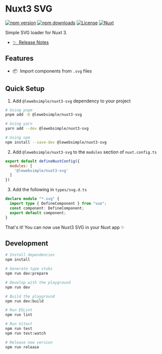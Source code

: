 # Nuxt3 SVG

[![npm version][npm-version-src]][npm-version-href]
[![npm downloads][npm-downloads-src]][npm-downloads-href]
[![License][license-src]][license-href]
[![Nuxt][nuxt-src]][nuxt-href]

Simple SVG loader for Nuxt 3.

- [✨ &nbsp;Release Notes](/CHANGELOG.md)

## Features

<!-- Highlight some of the features your module provide here -->
- 📦 &nbsp;Import components from `.svg` files

## Quick Setup

1. Add `@lewebsimple/nuxt3-svg` dependency to your project

```bash
# Using pnpm
pnpm add -D @lewebsimple/nuxt3-svg

# Using yarn
yarn add --dev @lewebsimple/nuxt3-svg

# Using npm
npm install --save-dev @lewebsimple/nuxt3-svg
```

2. Add `@lewebsimple/nuxt3-svg` to the `modules` section of `nuxt.config.ts`

```js
export default defineNuxtConfig({
  modules: [
    '@lewebsimple/nuxt3-svg'
  ]
})
```

3. Add the following in `types/svg.d.ts`
```ts
declare module "*.svg" {
  import type { DefineComponent } from "vue";
  const component: DefineComponent;
  export default component;
}
```

That's it! You can now use Nuxt3 SVG in your Nuxt app ✨

## Development

```bash
# Install dependencies
npm install

# Generate type stubs
npm run dev:prepare

# Develop with the playground
npm run dev

# Build the playground
npm run dev:build

# Run ESLint
npm run lint

# Run Vitest
npm run test
npm run test:watch

# Release new version
npm run release
```

<!-- Badges -->
[npm-version-src]: https://img.shields.io/npm/v/@lewebsimple/nuxt3-svg/latest.svg?style=flat&colorA=18181B&colorB=28CF8D
[npm-version-href]: https://npmjs.com/package/@lewebsimple/nuxt3-svg

[npm-downloads-src]: https://img.shields.io/npm/dm/@lewebsimple/nuxt3-svg.svg?style=flat&colorA=18181B&colorB=28CF8D
[npm-downloads-href]: https://npmjs.com/package/@lewebsimple/nuxt3-svg

[license-src]: https://img.shields.io/npm/l/@lewebsimple/nuxt3-svg.svg?style=flat&colorA=18181B&colorB=28CF8D
[license-href]: https://npmjs.com/package/@lewebsimple/nuxt3-svg

[nuxt-src]: https://img.shields.io/badge/Nuxt-18181B?logo=nuxt.js
[nuxt-href]: https://nuxt.com

